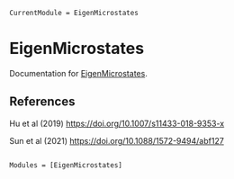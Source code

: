 ```@meta
CurrentModule = EigenMicrostates
```

# EigenMicrostates

Documentation for [EigenMicrostates](https://github.com/wangzcl/EigenMicrostates.jl).

## References

Hu et al (2019) https://doi.org/10.1007/s11433-018-9353-x

Sun et al (2021) https://doi.org/10.1088/1572-9494/abf127

```@index
```

```@autodocs
Modules = [EigenMicrostates]
```
